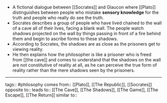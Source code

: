 - A fictional dialogue between [[Socrates]] and Glaucon where [[Plato]] distinguishes between people who mistake **sensory knowledge** for the truth and people who really do see the truth.
- Socrates describes a group of people who have lived chained to the wall of a cave all of their lives, facing a blank wall. The people watch shadows projected on the wall by things passing in front of a fire behind them and begin to ascribe forms to these shadows.
- According to Socrates, the shadows are as close as the prisoners get to viewing reality.
- He then explains how the philosopher is like a prisoner who is freed from [[the cave]] and comes to understand that the shadows on the wall are not constitutive of reality at all, as he can perceive the true form of reality rather than the mere shadows seen by the prisoners.

---

tags:: #philosophy
comes from:: [[Plato]], [[The Republic]], [[Socrates]]
opposite to::
leads to:: [[The Cave]], [[The Shadows]], [[The Game]], [[The Escape]], [[The Return]]
similar to::
